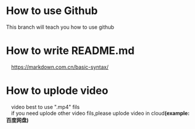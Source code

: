 # How to use Github
This branch will teach you how to use github

# How to write README.md
&emsp;https://markdown.com.cn/basic-syntax/<br>

# How to uplode video
&emsp;video best to use ".mp4" fils<br>
&emsp;if you need uplode other video fils,please uplode video in cloud<b>(example:百度网盘)</b><br>
